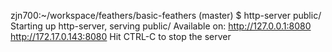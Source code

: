 zjn700:~/workspace/feathers/basic-feathers (master) $ http-server public/
Starting up http-server, serving public/
Available on:
  http://127.0.0.1:8080
  http://172.17.0.143:8080
Hit CTRL-C to stop the server